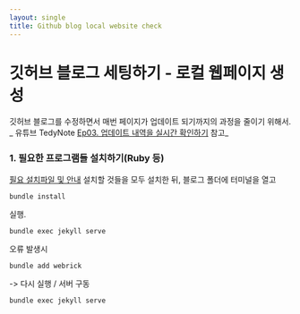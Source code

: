 ```yaml
---
layout: single
title: Github blog local website check
---
```

# 깃허브 블로그 세팅하기 - 로컬 웹페이지 생성

깃허브 블로그를 수정하면서 매번 페이지가 업데이트 되기까지의 과정을 줄이기 위해서.
_ 유튜브 TedyNote [Ep03. 업데이트 내역을 실시간 확인하기](https://youtu.be/0TeHUqSAb6Q?si=AUQN-NaGH8VTUjdu) 참고_


### 1. 필요한 프로그램들 설치하기(Ruby 등)
[필요 설치파일 및 안내](https://jekyllrb.com/docs/)
설치할 것들을 모두 설치한 뒤, 블로그 폴더에 터미널을 열고
```terminal
bundle install
```
실행. 
```terminal
bundle exec jekyll serve
```

오류 발생시
```
bundle add webrick
```
->
다시 실행 / 서버 구동
```terminal
bundle exec jekyll serve
```
